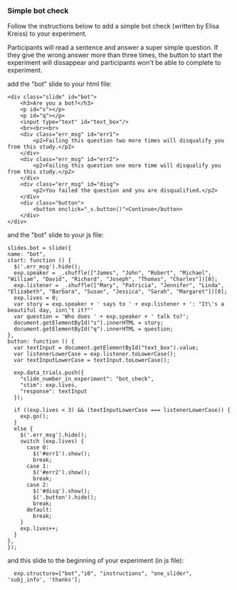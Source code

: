 ### Simple bot check

Follow the instructions below to add a simple bot check (written by Elisa Kreiss) to your experiment.

Participants will read a sentence and answer a super simple question. If they give the wrong answer more than three times, the button to start the experiment will dissappear and participants won't be able to complete to experiment. 


add the "bot" slide to your html file:

```
<div class="slide" id="bot">
	<h3>Are you a bot?</h3>
	<p id="s"></p>
	<p id="q"></p>
	<input type="text" id="text_box"/>
	<br><br><br>
	<div class="err_msg" id="err1">
		<p2>Failing this question two more times will disqualify you from this study.</p2>
	</div>
	<div class="err_msg" id="err2">
		<p2>Failing this question one more time will disqualify you from this study.</p2>
	</div>
	<div class="err_msg" id="disq">
		<p2>You failed the question and you are disqualified.</p2>
	</div>
	<div class="button">
		<button onclick="_s.button()">Continue</button>
	</div>
</div>
```

and the "bot" slide to your js file:

```
slides.bot = slide({
name: "bot",
start: function () {
  $('.err_msg').hide();
  exp.speaker = _.shuffle(["James", "John", "Robert", "Michael", "William", "David", "Richard", "Joseph", "Thomas", "Charles"])[0];
  exp.listener = _.shuffle(["Mary", "Patricia", "Jennifer", "Linda", "Elizabeth", "Barbara", "Susan", "Jessica", "Sarah", "Margaret"])[0];
  exp.lives = 0;
  var story = exp.speaker + ' says to ' + exp.listener + ': "It\'s a beautiful day, isn\'t it?"'
  var question = 'Who does ' + exp.speaker + ' talk to?';
  document.getElementById("s").innerHTML = story;
  document.getElementById("q").innerHTML = question;
},
button: function () {
  var textInput = document.getElementById("text_box").value;
  var listenerLowerCase = exp.listener.toLowerCase();
  var textInputLowerCase = textInput.toLowerCase();

  exp.data_trials.push({
    "slide_number_in_experiment": "bot_check",
    "stim": exp.lives,
    "response": textInput
  });

  if ((exp.lives < 3) && (textInputLowerCase === listenerLowerCase)) {
    exp.go();
  }
  else {
    $('.err_msg').hide();
    switch (exp.lives) {
      case 0:
        $('#err1').show();
        break;
      case 1:
        $('#err2').show();
        break;
      case 2:
        $('#disq').show();
        $('.button').hide();
        break;
      default:
        break;
    }
    exp.lives++;
  }
},
});
```

and this slide to the beginning of your experiment (in js file):

```
  exp.structure=["bot","i0", "instructions", "one_slider", 'subj_info', 'thanks'];
```
